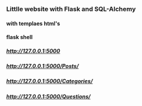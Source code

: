 ### Littlle website with Flask and SQL-Alchemy

#### with templaes html's
#### flask shell 

##### http://127.0.0.1:5000
##### http://127.0.0.1:5000/Posts/
##### http://127.0.0.1:5000/Categories/
##### http://127.0.0.1:5000/Questions/
